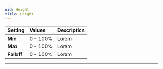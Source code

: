 ```yaml
---
uid: Height
title: Height
---
```


| Setting     | Values      | Description |
| :---------- | :---------- | :---------- |
| **Min**     | 0 - 100% | Lorem       |
| **Max**     | 0 - 100% | Lorem       |
| **Falloff** | 0 - 100% | Lorem       |




***

<!--examples-->